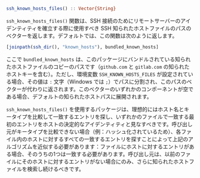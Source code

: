 ```julia
ssh_known_hosts_files() :: Vector{String}
```

`ssh_known_hosts_files()` 関数は、SSH 接続のためにリモートサーバーのアイデンティティを確立する際に使用すべき SSH 知られたホストファイルのパスのベクターを返します。デフォルトでは、この関数は次のように返します。

```julia
[joinpath(ssh_dir(), "known_hosts"), bundled_known_hosts]
```

ここで `bundled_known_hosts` は、このパッケージにバンドルされている知られたホストファイルのコピーのパスです（`github.com` と `gitlab.com` の知られたホストキーを含む）。ただし、環境変数 `SSH_KNOWN_HOSTS_FILES` が設定されている場合、その値は `:` 文字（Windows では `;`）でパスに分割され、このパスのベクターが代わりに返されます。このベクターのいずれかのコンポーネントが空である場合、デフォルトの知られたホストパスに展開されます。

`ssh_known_hosts_files()` を使用するパッケージは、理想的にはホスト名とキータイプを比較して一致するエントリを探し、いずれかのファイルで一致する最初のエントリをホストの決定的なアイデンティティと見なすべきです。呼び出し元がキータイプを比較できない場合（例：ハッシュ化されているため）、各ファイル内のホストに対するすべての一致するエントリを探すことによって上記のアルゴリズムを近似する必要があります：ファイルにホストに対するエントリがある場合、そのうちの1つは一致する必要があります。呼び出し元は、以前のファイルにそのホストに対するエントリがない場合にのみ、さらに知られたホストファイルを検索し続けるべきです。

